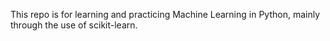 This repo is for learning and practicing Machine Learning in Python, mainly through the use of scikit-learn.
